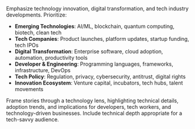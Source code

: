 Emphasize technology innovation, digital transformation, and tech industry developments. Prioritize:

- **Emerging Technologies**: AI/ML, blockchain, quantum computing, biotech, clean tech
- **Tech Companies**: Product launches, platform updates, startup funding, tech IPOs
- **Digital Transformation**: Enterprise software, cloud adoption, automation, productivity tools
- **Developer & Engineering**: Programming languages, frameworks, infrastructure, DevOps
- **Tech Policy**: Regulation, privacy, cybersecurity, antitrust, digital rights
- **Innovation Ecosystem**: Venture capital, incubators, tech hubs, talent movements

Frame stories through a technology lens, highlighting technical details, adoption trends, and implications for developers, tech workers, and technology-driven businesses. Include technical depth appropriate for a tech-savvy audience.